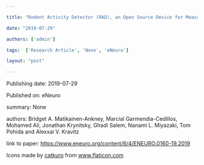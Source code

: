 ---
title: "Rodent Activity Detector (RAD), an Open Source Device for Measuring Activity in Rodent Home Cages"
date: "2019-07-29"
authors: ['admin']
tags:  ['Research Article', 'None', 'eNeuro']
layout: "post"
---
Publishing date: 2019-07-29

Published on: eNeuro

summary: None

authors: Bridget A. Matikainen-Ankney, Marcial Garmendia-Cedillos, Mohamed Ali, Jonathan Krynitsky, Ghadi Salem, Nanami L. Miyazaki, Tom Pohida and Alexxai V. Kravitz

link to paper: https://www.eneuro.org/content/6/4/ENEURO.0160-19.2019

Icons made by <a href="https://www.flaticon.com/free-icon/bookshelves_3576884" title="catkuro">catkuro</a> from <a href="https://www.flaticon.com/" title="Flaticon"> www.flaticon.com</a>